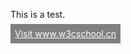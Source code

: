 <!DOCTYPE HTML>
<html>
<head>
<style type="text/css">
a  {
    background-color: grey;
    color: white;
    padding:  0.5em;
}
</style>
</head>
<body>
    <p>This is a test.</p>
    <a href="http://www.w3cschool.cn">Visit  www.w3cschool.cn</a>
</body>
</html>
